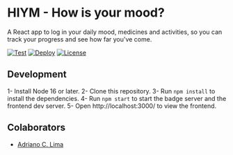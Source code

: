 # HIYM - How is your mood?

A React app to log in your daily mood, medicines and activities, so you can track your progress and see how far you've come.

[![Test](https://github.com/acardosolima/how_is_your_mood/actions/workflows/test.yml/badge.svg)](https://github.com/acardosolima/how_is_your_mood/actions/workflows/test.yml)
[![Deploy](https://github.com/acardosolima/how_is_your_mood/actions/workflows/deploy.yml/badge.svg)](https://github.com/acardosolima/how_is_your_mood/actions/workflows/deploy.yml)
[![License](https://img.shields.io/badge/License-Apache_2.0-blue.svg)](https://opensource.org/licenses/Apache-2.0)

## Development

1- Install Node 16 or later.
2- Clone this repository.
3- Run `npm install` to install the dependencies.
4- Run `npm start` to start the badge server and the frontend dev server.
5- Open http://localhost:3000/ to view the frontend.

## Colaborators

- [Adriano C. Lima](mailto:adrianocardoso1991@gmail.com)
